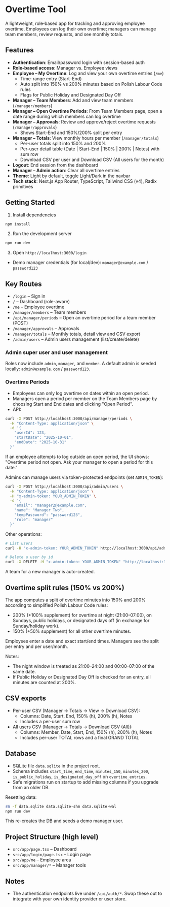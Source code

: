 # Overtime Tool

A lightweight, role‑based app for tracking and approving employee overtime. Employees can log their own overtime; managers can manage team members, review requests, and see monthly totals.

## Features

- **Authentication**: Email/password login with session-based auth
- **Role-based access**: Manager vs. Employee views
- **Employee – My Overtime**: Log and view your own overtime entries (`/me`)
  - Time-range entry (Start–End)
  - Auto split into 150% vs 200% minutes based on Polish Labour Code rules
  - Flags for Public Holiday and Designated Day Off
- **Manager – Team Members**: Add and view team members (`/manager/members`)
- **Manager – Open Overtime Periods**: From Team Members page, open a date range during which members can log overtime
- **Manager – Approvals**: Review and approve/reject overtime requests (`/manager/approvals`)
  - Shows Start–End and 150%/200% split per entry
- **Manager – Totals**: View monthly hours per member (`/manager/totals`)
  - Per-user totals split into 150% and 200%
  - Per-user detail table (Date | Start–End | 150% | 200% | Notes) with sum row
  - Download CSV per user and Download CSV (All users for the month)
- **Logout**: End session from the dashboard
- **Manager – Admin action**: Clear all overtime entries
- **Theme**: Light by default, toggle Light/Dark in the navbar
- **Tech stack**: Next.js App Router, TypeScript, Tailwind CSS (v4), Radix primitives

## Getting Started

1. Install dependencies

```bash
npm install
```

2. Run the development server

```bash
npm run dev
```

3. Open `http://localhost:3000/login`

- Demo manager credentials (for local/dev): `manager@example.com` / `password123`

## Key Routes

- `/login` – Sign in
- `/` – Dashboard (role-aware)
- `/me` – Employee overtime
- `/manager/members` – Team members
- `/api/manager/periods` – Open an overtime period for a team member (POST)
- `/manager/approvals` – Approvals
- `/manager/totals` – Monthly totals, detail view and CSV export
- `/admin/users` – Admin users management (list/create/delete)

### Admin super user and user management

Roles now include `admin`, `manager`, and `member`. A default admin is seeded locally: `admin@example.com` / `password123`.

### Overtime Periods

- Employees can only log overtime on dates within an open period.
- Managers open a period per member on the Team Members page by choosing Start and End dates and clicking "Open Period".
- API:

```bash
curl -X POST http://localhost:3000/api/manager/periods \
  -H "Content-Type: application/json" \
  -d '{
    "userId": 123,
    "startDate": "2025-10-01",
    "endDate": "2025-10-31"
  }'
```

If an employee attempts to log outside an open period, the UI shows: "Overtime period not open. Ask your manager to open a period for this date."

Admins can manage users via token-protected endpoints (set `ADMIN_TOKEN`):

```bash
curl -X POST http://localhost:3000/api/admin/users \
  -H "Content-Type: application/json" \
  -H "x-admin-token: YOUR_ADMIN_TOKEN" \
  -d '{
    "email": "manager2@example.com",
    "name": "Manager Two",
    "tempPassword": "password123",
    "role": "manager"
  }'
```

Other operations:

```bash
# List users
curl -H "x-admin-token: YOUR_ADMIN_TOKEN" http://localhost:3000/api/admin/users

# Delete a user by id
curl -X DELETE -H "x-admin-token: YOUR_ADMIN_TOKEN" "http://localhost:3000/api/admin/users?id=123"
```

A team for a new manager is auto-created.

## Overtime split rules (150% vs 200%)

The app computes a split of overtime minutes into 150% and 200% according to simplified Polish Labour Code rules:

- 200% (+100% supplement) for overtime at night (21:00–07:00), on Sundays, public holidays, or designated days off (in exchange for Sunday/holiday work).
- 150% (+50% supplement) for all other overtime minutes.

Employees enter a date and exact start/end times. Managers see the split per entry and per user/month.

Notes:
- The night window is treated as 21:00–24:00 and 00:00–07:00 of the same date.
- If Public Holiday or Designated Day Off is checked for an entry, all minutes are counted at 200%.

## CSV exports

- Per-user CSV (Manager → Totals → View → Download CSV):
  - Columns: Date, Start, End, 150% (h), 200% (h), Notes
  - Includes a per-user sum row
- All users CSV (Manager → Totals → Download CSV (All)):
  - Columns: Member, Date, Start, End, 150% (h), 200% (h), Notes
  - Includes per-user TOTAL rows and a final GRAND TOTAL

## Database

- SQLite file `data.sqlite` in the project root.
- Schema includes `start_time`, `end_time`, `minutes_150`, `minutes_200`, `is_public_holiday`, `is_designated_day_off` on `overtime_entries`.
- Safe migrations run on startup to add missing columns if you upgrade from an older DB.

Resetting data:

```bash
rm -f data.sqlite data.sqlite-shm data.sqlite-wal
npm run dev
```
This re-creates the DB and seeds a demo manager user.

## Project Structure (high level)

- `src/app/page.tsx` – Dashboard
- `src/app/login/page.tsx` – Login page
- `src/app/me` – Employee area
- `src/app/manager/*` – Manager tools

## Notes

- The authentication endpoints live under `/api/auth/*`. Swap these out to integrate with your own identity provider or user store.
